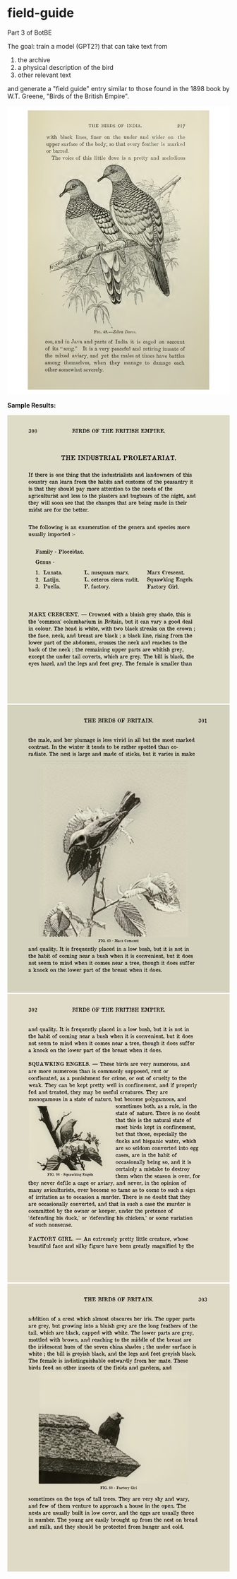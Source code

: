 # field-guide
Part 3 of BotBE

The goal: train a model (GPT2?) that can take text from 
1. the archive
2. a physical description of the bird
3. other relevant text

and generate a "field guide" entry similar to those found in the 1898 book by W.T. Greene, "Birds of the British Empire".

![Image of pigeons](https://github.com/jamescoupe/field-guide/blob/main/pigeons_illustration.jpg?raw=true)

**Sample Results:**

![Page1](https://github.com/jamescoupe/field-guide/blob/main/sample/page0b.png?raw=true)
![Page2](https://github.com/jamescoupe/field-guide/blob/main/sample/page1b.png?raw=true)
![Page3](https://github.com/jamescoupe/field-guide/blob/main/sample/page2b.png?raw=true)
![Page4](https://github.com/jamescoupe/field-guide/blob/main/sample/page3b.png?raw=true)

